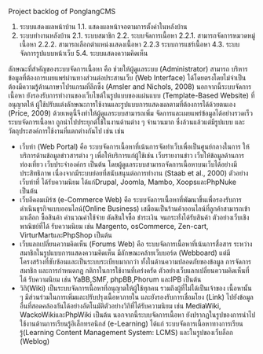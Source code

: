 Project backlog of PonglangCMS
1. ระบบแสดงผลหน้าบ้าน
   1.1. แสดงผลหน้าจอตามการตั้งค่าในหลังบ้าน
2. ระบบทำงานหลังบ้าน
   2.1. ระบบสมาชิก
   2.2. ระบบจัดการเนื้อหา
        2.2.1. สามารถจัดการหมวดหมู่เนื้อหา
        2.2.2. สามารถเลือกตำแหน่งแสดงเนื้อหา
        2.2.3  ระบบการแชร์เนื้อหา
   4.3. ระบบจัดการรูปแบบหน้าเว็บ
   5.4. ระบบแสดงความคิดเห็น

ลักษณะที่สำคัญของระบบจัดการเนื้อหา คือ ช่วยให้ผู้ดูแลระบบ (Administrator) สามารถ
บริหารข้อมูลที่ต้องการเผยแพร่ผ่านทางส่วนต่อประสานเว็บ (Web Interface) ได้โดยตรงโดยไม่จำเป็น
ต้องมีความรู้ด้านภาษาโปรแกรมที่ลึกซึ้ง (Amsler and Nichols, 2008) นอกจากนี้ระบบจัดการเนื้อหา 
ยังรองรับการทำงานของเว็บไซต์ในรูปแบบของแผ่นแบบ (Template-Based Website) ที่อนุญาตให้
ผู้ใช้ปรับแต่งลักษณะการใช้งานและรูปแบบการแสดงผลตามที่ต้องการได้ด้วยตนเอง (Price, 2009) 
ด้วยเหตุนี้จึงทำให้ผู้ดูแลระบบสามารถเพิ่ม จัดการและเผยแพร่ข้อมูลได้อย่างรวดเร็ว
ระบบจัดการเนื้อหา ถูกนำไปประยุกต์ใช้ในงานด้านต่าง ๆ จำนวนมาก ซึ่งล้วนแล้วแต่มีรูปแบบ
และวัตถุประสงค์การใช้งานที่แตกต่างกันไป เช่น
เช่น
 - เว็บท่า (Web Portal) คือ ระบบจัดการเนื้อหาที่เน้นการจัดทำเว็บเพื่อเป็นศูนย์กลางในการ
ให้บริการด้านข้อมูลข่าวสารต่าง ๆ เพื่อให้บริการแก่ผู้ใช้เช่น เว็บรายงานข่าว เว็บให้ข้อมูลด้านการ
ท่องเที่ยว เว็บประจำองค์กร เป็นต้น โดยผู้ดูแลระบบสามารถจัดการเนื้อหาบนเว็บได้อย่างมี
ประสิทธิภาพ เนื่องจากมีระบบย่อยที่สนับสนุนต่อการทำงาน (Staab et al., 2000) ตัวอย่างเว็บท่าที่
ได้รับความนิยม ได้แก่Drupal, Joomla, Mambo, XoopsและPhpNuke เป็นต้น
 -  เว็บอีคอมเมิร์ซ (e-Commerce Web) คือ ระบบจัดการเนื้อหาที่พัฒนาขึ้นเพื่อรองรับการ
ดำเนินธุรกิจแบบออนไลน์(Online Business) เสมือนเป็นร้านค้าออนไลน์ที่ลูกค้าสามารถเข้ามาเลือก
ซื้อสินค้า คำนวณค่าใช้จ่าย ตัดสินใจซื้อ ชำระเงิน จนกระทั่งได้รับสินค้า ตัวอย่างเว็บเชิงพาณิชย์ที่ได้
รับความนิยม เช่น Margento, osCommerce, Zen-cart, VirturMartและPhpShop เป็นต้น
 -  เว็บแลกเปลี่ยนความคิดเห็น (Forums Web) คือ ระบบจัดการเนื้อหาที่เน้นการสื่อสาร
ระหว่างสมาชิกในรูปแบบการแสดงความคิดเห็น มีลักษณะคล้ายเว็บบอร์ด (Webboard) แต่มี
โครงสร้างที่ซับซ้อนและเป็นระบบระเบียบมากกว่า ทั้งในด้านความปลอดภัยของข้อมูล การจัดการ
สมาชิก และการกำหนดกฎ กติกาในการใช้งานที่เคร่งครัด ตัวอย่างเว็บแลกเปลี่ยนความคิดเห็นที่ได้
รับความนิยม เช่น YaBB,SMF, phpBB,Phorum และIPB เป็นต้น
 - วิกิ(Wiki) เป็นระบบจัดการเนื้อหาที่อนุญาตให้ผู้ใช้ทุกคน รวมถึงผู้ที่ไม่ได้เป็นเจ้าของ
เนื้อหานั้น ๆ มีส่วนร่วมในการเพิ่มและปรับปรุงเนื้อหาภายใน และยังรองรับการเชื่อมโยง (Link)
ไปยังข้อมูลอื่นที่สอดคล้องกันได้อย่างอัตโนมัติตัวอย่างวิกิที่ได้รับความนิยม เช่น MediaWiki, 
WackoWikiและPhpWiki เป็นต้น
นอกจากนี้ระบบจัดการเนื้อหา ยังปรากฏในรูปของการนำไปใช้งานด้านการเรียนรู้อิเล็กทรอนิกส์ 
(e-Learning) ได้แก่ ระบบจัดการเนื้อหาทางการเรียนรู้(Learning Content Management System: 
LCMS) และในรูปของเว็บล็อก (Weblog) 
